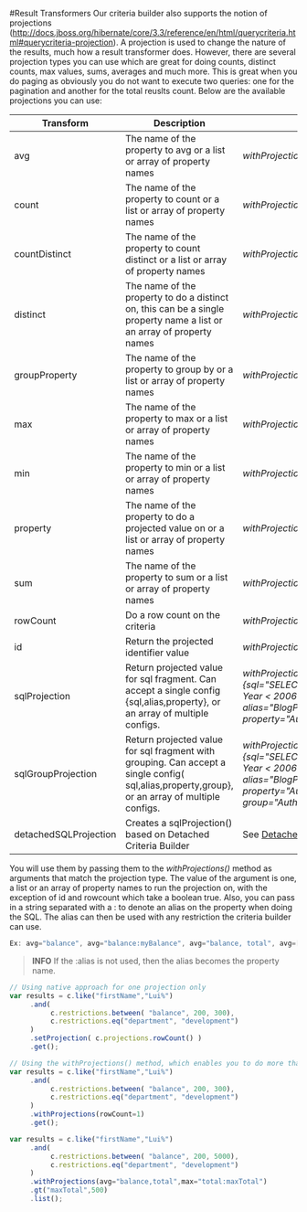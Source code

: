 #Result Transformers
Our criteria builder also supports the notion of projections (http://docs.jboss.org/hibernate/core/3.3/reference/en/html/querycriteria.html#querycriteria-projection). A projection is used to change the nature of the results, much how a result transformer does. However, there are several projection types you can use which are great for doing counts, distinct counts, max values, sums, averages and much more. This is great when you do paging as obviously you do not want to execute two queries: one for the pagination and another for the total reuslts count. Below are the available projections you can use:

| Transform | Description | Example |
| --- | --- | --- |
| avg | The name of the property to avg or a list or array of property names | *withProjections(avg="salary")* |
| count | The name of the property to count or a list or array of property names | *withProjections(count="comments")* |
| countDistinct | The name of the property to count distinct or a list or array of property names | *withProjections(countDistinct="email")* |
| distinct | The name of the property to do a distinct on, this can be a single property name a list or an array of property names | *withProjections(distinct="email")* |
| groupProperty | The name of the property to group by or a list or array of property names | *withProjections(groupproperty="lastName")* |
| max | The name of the property to max or a list or array of property names | *withProjections(max="lastLogin")* |
| min | The name of the property to min or a list or array of property names | *withProjections(min="cid")* |
| property | The name of the property to do a projected value on or a list or array of property names | *withProjections(property="firstname")* |
| sum | The name of the property to sum or a list or array of property names | *withProjections(sum="balance")* |
| rowCount | Do a row count on the criteria | *withProjections(rowcount=1)* |
| id | Return the projected identifier value | *withProjections(id=1)* |
| sqlProjection | Return projected value for sql fragment. Can accept a single config {sql,alias,property}, or an array of multiple configs. | *withProjections(sqlProjection={sql="SELECT count( * ) from blog where Year < 2006 and Author={alias}.Author", <br>alias="BlogPosts", <br>property="Author" })* |
| sqlGroupProjection | Return projected value for sql fragment with grouping. Can accept a single config( sql,alias,property,group}, or an array of multiple configs. | *withProjections(sqlGroupProjection={sql="SELECT count( * ) from blog where Year < 2006 and Author={alias}.Author", <br>alias="BlogPosts", <br>property="Author", <br>group="Author" })* |
| detachedSQLProjection | Creates a sqlProjection() based on Detached Criteria Builder | See [Detached Criteria Builder](https://github.com/ColdBox/cbox-cborm/wiki/ORM-Detached-Criteria-Builder) |

You will use them by passing them to the *withProjections()* method as arguments that match the projection type. The value of the argument is one, a list or an array of property names to run the projection on, with the exception of id and rowcount which take a boolean true. Also, you can pass in a string separated with a : to denote an alias on the property when doing the SQL. The alias can then be used with any restriction the criteria builder can use.

```javascript
Ex: avg="balance", avg="balance:myBalance", avg="balance, total", avg=["balance","total"]
```

> **INFO** If the :alias is not used, then the alias becomes the property name.

```javascript
// Using native approach for one projection only
var results = c.like("firstName","Lui%")
     .and( 
          c.restrictions.between( "balance", 200, 300),
          c.restrictions.eq("department", "development")
     )
     .setProjection( c.projections.rowCount() )
     .get();

// Using the withProjections() method, which enables you to do more than 1 projection
var results = c.like("firstName","Lui%")
     .and( 
          c.restrictions.between( "balance", 200, 300),
          c.restrictions.eq("department", "development")
     )
     .withProjections(rowCount=1)
     .get();

var results = c.like("firstName","Lui%")
     .and( 
          c.restrictions.between( "balance", 200, 5000),
          c.restrictions.eq("department", "development")
     )
     .withProjections(avg="balance,total",max="total:maxTotal")
     .gt("maxTotal",500)
     .list();
```  